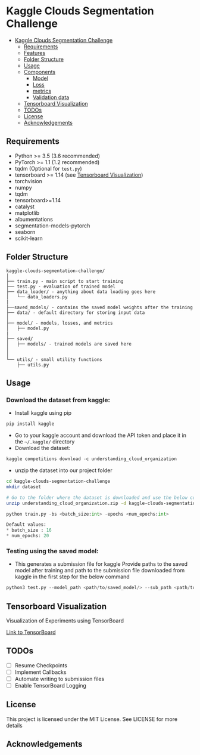 # Kaggle Clouds Segmentation Challenge



* [Kaggle Clouds Segmentation Challenge](#kaggle-clouds-segmentation-challenge)
	* [Requirements](#requirements)
	* [Features](#features)
	* [Folder Structure](#folder-structure)
	* [Usage](#usage)
	* [Components](#components)
		* [Model](#model)
		* [Loss](#loss)
		* [metrics](#metrics)
		* [Validation data](#validation-data)
    * [Tensorboard Visualization](#tensorboard-visualization)
	* [TODOs](#todos)
	* [License](#license)
	* [Acknowledgements](#acknowledgements)

<!-- /code_chunk_output -->

## Requirements
* Python >= 3.5 (3.6 recommended)
* PyTorch >= 1.1 (1.2 recommended)
* tqdm (Optional for `test.py`)
* tensorboard >= 1.14 (see [Tensorboard Visualization](#tensorboard-visualization))
* torchvision
* numpy
* tqdm
* tensorboard>=1.14
* catalyst
* matplotlib
* albumentations
* segmentation-models-pytorch
* seaborn
* scikit-learn

## Folder Structure
  ```
  kaggle-clouds-segmentation-challenge/
  │
  ├── train.py - main script to start training
  ├── test.py - evaluation of trained model
  ├── data_loader/ - anything about data loading goes here
  │   └── data_loaders.py
  |
  ├──saved_models/ - contains the saved model weights after the training
  ├── data/ - default directory for storing input data
  │
  ├── model/ - models, losses, and metrics
  │   ├── model.py
  |
  ├── saved/
  │   ├── models/ - trained models are saved here
  │  
  │
  └── utils/ - small utility functions
      ├── utils.py

  ```

## Usage
### Download the dataset from kaggle:
* Install kaggle using pip 
```py 
pip install kaggle
```
* Go to your kaggle account and download the API token and place it in the `~/.kaggle/` directory
* Download the dataset:
```py
kaggle competitions download -c understanding_cloud_organization
```
* unzip the dataset into our project folder
```bash
cd kaggle-clouds-segmentation-challenge
mkdir dataset

# Go to the folder where the dataset is downloaded and use the below command
unzip understanding_cloud_organization.zip -d kaggle-clouds-segmentation-challenge/dataset/
```


```py
python train.py -bs <batch_size:int> -epochs <num_epochs:int>

Default values:
* batch_size : 16
* num_epochs: 20

```
### Testing using the saved model:
* This generates a submission file for kaggle 
Provide paths to the saved model after training and path to the submission file downloaded from kaggle in the first step for the below command 

```py
python3 test.py --model_path <path/to/saved_model/> --sub_path <path/to/submission/file> 

```



## Tensorboard Visualization
Visualization of Experiments using TensorBoard

[Link to TensorBoard](https://tensorboard.dev/experiment/BMN3ZUdpRaaxDE48xCQ8WA/#scalars)

<!-- ### Resuming from checkpoints
You can resume from a previously saved checkpoint by:

  ```
  python train.py --resume path/to/checkpoint
  ``` -->



<!-- ### Data Loader

### Testing
You can test trained model by running `test.py` passing path to the trained checkpoint by `--resume` argument.

### Validation data


### Checkpoints

**Note**: checkpoints contain:
  ```python
  {
    'arch': arch,
    'epoch': epoch,
    'state_dict': self.model.state_dict(),
    'optimizer': self.optimizer.state_dict(),
    'monitor_best': self.mnt_best,
    'config': self.config
  }
  ```

This template supports Tensorboard visualization by using either  `torch.utils.tensorboard` or [TensorboardX](https://github.com/lanpa/tensorboardX).

1. **Install**

    If you are using pytorch 1.1 or higher, install tensorboard by 'pip install tensorboard>=1.14.0'.

    Otherwise, you should install tensorboardx. Follow installation guide in [TensorboardX](https://github.com/lanpa/tensorboardX).

2. **Run training** 

    Make sure that `tensorboard` option in the config file is turned on.

    ```
     "tensorboard" : true
    ```

3. **Open Tensorboard server** 

    Type `tensorboard --logdir saved/log/` at the project root, then server will open at `http://localhost:6006`

By default, values of loss and metrics specified in config file, input images, and histogram of model parameters will be logged.
If you need more visualizations, use `add_scalar('tag', data)`, `add_image('tag', image)`, etc in the `trainer._train_epoch` method.
`add_something()` methods in this template are basically wrappers for those of `tensorboardX.SummaryWriter` and `torch.utils.tensorboard.SummaryWriter` modules. 

**Note**: You don't have to specify current steps, since `WriterTensorboard` class defined at `logger/visualization.py` will track current steps. -->



## TODOs

- [ ] Resume Checkpoints
- [ ] Implement Callbacks
- [ ] Automate writing to submission files
- [ ] Enable TensorBoard Logging 

## License
This project is licensed under the MIT License. See  LICENSE for more details

## Acknowledgements
